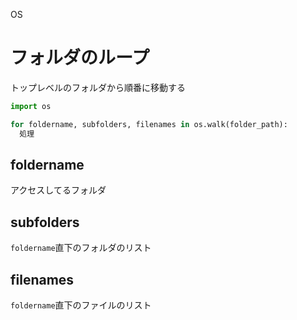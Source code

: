 OS
# フォルダのループ
トップレベルのフォルダから順番に移動する
```python
import os

for foldername, subfolders, filenames in os.walk(folder_path):
  処理
```

## foldername
アクセスしてるフォルダ

## subfolders
```foldername```直下のフォルダのリスト

## filenames
```foldername```直下のファイルのリスト
